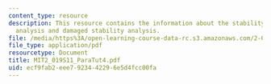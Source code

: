 ```yaml
---
content_type: resource
description: This resource contains the information about the stability, hydrostatic
  analysis and damaged stability analysis.
file: /media/https%3A/open-learning-course-data-rc.s3.amazonaws.com/2-019-design-of-ocean-systems-spring-2011/ecf9fab2eee7923442296e5d4fcc00fa_MIT2_019S11_ParaTut4.pdf
file_type: application/pdf
resourcetype: Document
title: MIT2_019S11_ParaTut4.pdf
uid: ecf9fab2-eee7-9234-4229-6e5d4fcc00fa
---
```

